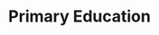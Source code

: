 ---
layout: content
data: education
title: Primary Education
isHome: true
link: https://figure.nz/search/?query=pacific%20education%20early%20childhood&ref=pfnz
---